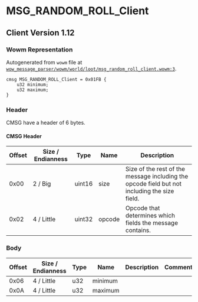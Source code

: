 # MSG_RANDOM_ROLL_Client

## Client Version 1.12

### Wowm Representation

Autogenerated from `wowm` file at [`wow_message_parser/wowm/world/loot/msg_random_roll_client.wowm:3`](https://github.com/gtker/wow_messages/tree/main/wow_message_parser/wowm/world/loot/msg_random_roll_client.wowm#L3).
```rust,ignore
cmsg MSG_RANDOM_ROLL_Client = 0x01FB {
    u32 minimum;
    u32 maximum;
}
```
### Header

CMSG have a header of 6 bytes.

#### CMSG Header

| Offset | Size / Endianness | Type   | Name   | Description |
| ------ | ----------------- | ------ | ------ | ----------- |
| 0x00   | 2 / Big           | uint16 | size   | Size of the rest of the message including the opcode field but not including the size field.|
| 0x02   | 4 / Little        | uint32 | opcode | Opcode that determines which fields the message contains.|

### Body

| Offset | Size / Endianness | Type | Name | Description | Comment |
| ------ | ----------------- | ---- | ---- | ----------- | ------- |
| 0x06 | 4 / Little | u32 | minimum |  |  |
| 0x0A | 4 / Little | u32 | maximum |  |  |

